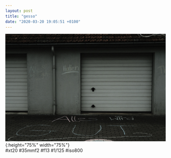```yaml
---
layout: post
title: "gesso"
date: "2020-03-20 19:05:51 +0100"
---
```


![covid_005](/photos/covid_005.jpg){:height="75%" width="75%"} <br>
#xt20 #35mmf2 #f13 #1/125 #iso800
